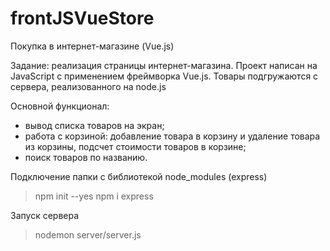 # frontJSVueStore
Покупка в интернет-магазине (Vue.js)

Задание: реализация страницы интернет-магазина.
Проект написан на JavaScript с применением фреймворка Vue.js. Товары подгружаются с сервера, реализованного на node.js

Основной функционал:
- вывод списка товаров на экран;
- работа с корзиной: добавление товара в корзину и удаление товара из корзины, подсчет стоимости товаров в корзине;
- поиск товаров по названию.

Подключение папки с библиотекой node_modules (express)
> npm init --yes
> npm i express

Запуск сервера
> nodemon server/server.js

